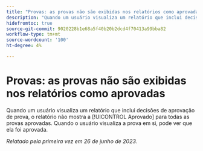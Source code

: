 ```yaml
---
title: "Provas: as provas não são exibidas nos relatórios como aprovadas"
description: "Quando um usuário visualiza um relatório que inclui decisões de aprovação de prova, o relatório não mostra a decisão Aprovado para todas as provas aprovadas. Quando o usuário visualiza a prova em si, pode ver que ela foi aprovada."
hidefromtoc: true
source-git-commit: 9020228b1e68a5f40b20b2dcd4f70413a99bba82
workflow-type: tm+mt
source-wordcount: '100'
ht-degree: 4%

---
```



# Provas: as provas não são exibidas nos relatórios como aprovadas

Quando um usuário visualiza um relatório que inclui decisões de aprovação de prova, o relatório não mostra a [!UICONTROL Aprovado] para todas as provas aprovadas. Quando o usuário visualiza a prova em si, pode ver que ela foi aprovada.

_Relatado pela primeira vez em 26 de junho de 2023._
